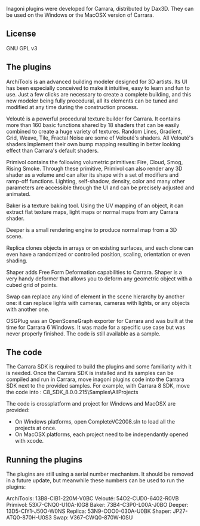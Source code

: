 Inagoni plugins were developed for Carrara, distributed by Dax3D. They can be used on the Windows or the MacOSX version of Carrara.

## License

GNU GPL v3

## The plugins

ArchiTools is an advanced building modeler designed for 3D artists. Its UI has been especially conceived to make it intuitive, easy to learn and fun to use. Just a few clicks are necessary to create a complete building, and this new modeler being fully procedural, all its elements can be tuned and modified at any time during the construction process.

Velouté is a powerful procedural texture builder for Carrara. It contains more than 160 basic functions shared by 18 shaders that can be easily combined to create a huge variety of textures. Random Lines, Gradient, Grid, Weave, Tile, Fractal Noise are some of Velouté's shaders.
All Velouté's shaders implement their own bump mapping resulting in better looking effect than Carrara's default shaders.

Primivol contains the following volumetric primitives: Fire, Cloud, Smog, Rising Smoke. Through these primitive, Primivol can also render any 3D shader as a volume and can alter its shape with a set of modifiers and ramp-off functions. Lighting, self-shadow, density, color and many other parameters are accessible through the UI and can be precisely adjusted and animated.

Baker is a texture baking tool. Using the UV mapping of an object, it can extract flat texture maps, light maps or normal maps from any Carrara shader. 

Deeper is a small rendering engine to produce normal map from a 3D scene.

Replica clones objects in arrays or on existing surfaces, and each clone can even have a randomized or controlled position, scaling, orientation or even shading.

Shaper adds Free Form Deformation capabilities to Carrara. Shaper is a very handy deformer that allows you to deform any geometric object with a cubed grid of points.

Swap can replace any kind of element in the scene hierarchy by another one: it can replace lights with cameras, cameras with lights, or any objects with another one.

OSGPlug was an OpenSceneGraph exporter for Carrara and was built at the time for Carrara 6 Windows. It was made for a specific use case but was never properly finished. The code is still available as a sample.

## The code

The Carrara SDK is required to build the plugins and some familiarity with it is needed. 
Once the Carrara SDK is installed and its samples can be compiled and run in Carrara, move inagoni plugins code into the Carrara SDK next to the provided samples. For example, with Carrara 8 SDK, move the code into :
C8_SDK_8.0.0.215\Samples\AllProjects

The code is crossplatform and project for Windows and MacOSX are provided:
* On Windows platforms, open CompleteVC2008.sln to load all the projects at once. 
* On MacOSX platforms, each project need to be independantly opened with xcode.

## Running the plugins

The plugins are still using a serial number mechanism. It should be removed in a future update, but meanwhile these numbers can be used to run the plugins:

ArchiTools: 13B8-CIB1-220M-V0BC
Velouté: 54O2-CUD0-6402-R0VB
Primivol: 53X7-CNQ0-U10A-I0G8
Baker: 73B4-C3P0-L00A-J0BO
Deeper: 13D5-CIY1-J50O-W0NS
Replica: 53N9-COO0-030A-U0BK
Shaper: JP27-ATQ0-870H-U0S3
Swap: V367-CWQ0-870W-I0SU
